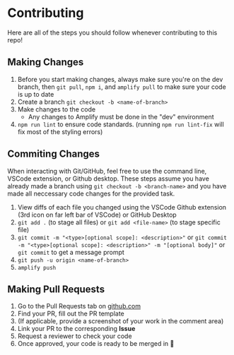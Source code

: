 # Contributing

Here are all of the steps you should follow whenever contributing to this repo!

## Making Changes

1. Before you start making changes, always make sure you're on the dev branch, then `git pull`, `npm i`, and `amplify pull` to make sure your code is up to date
2. Create a branch `git checkout -b <name-of-branch>`
3. Make changes to the code
   - Any changes to Amplify must be done in the "dev" environment
4. `npm run lint` to ensure code standards. (running `npm run lint-fix` will fix most of the styling errors)

## Commiting Changes

When interacting with Git/GitHub, feel free to use the command line, VSCode extension, or Github desktop. These steps assume you have already made a branch using `git checkout -b <branch-name>` and you have made all neccessary code changes for the provided task.

1. View diffs of each file you changed using the VSCode Github extension (3rd icon on far left bar of VSCode) or GitHub Desktop
2. `git add .` (to stage all files) or `git add <file-name>` (to stage specific file)
3. `git commit -m "<type>[optional scope]: <description>"` or
   `git commit -m "<type>[optional scope]: <description>" -m "[optional body]"` or
   `git commit` to get a message prompt
4. `git push -u origin <name-of-branch>`
5. `amplify push`

## Making Pull Requests

1. Go to the Pull Requests tab on [github.com](https://github.com/)
2. Find your PR, fill out the PR template
3. (If applicable, provide a screenshot of your work in the comment area)
4. Link your PR to the corresponding **Issue**  
5. Request a reviewer to check your code
6. Once approved, your code is ready to be merged in 🎉
